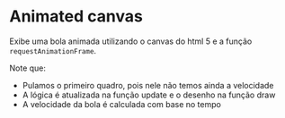 # Animated canvas

Exibe uma bola animada utilizando o canvas do html 5 e a função `requestAnimationFrame`.

Note que:

* Pulamos o primeiro quadro, pois nele não temos ainda a velocidade
* A lógica é atualizada na função update e o desenho na função draw
* A velocidade da bola é calculada com base no tempo
